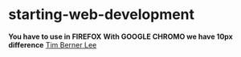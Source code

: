 # starting-web-development

**You have to use in FIREFOX**
**With GOOGLE CHROMO we have 10px  difference**
[Tim Berner Lee](https://diogomamartins.github.io/starting-web-development/)
